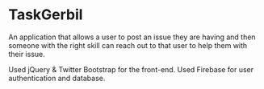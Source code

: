 # TaskGerbil
An application that allows a user to post an issue they are having and then someone with the right skill can reach out to that user to help them with their issue.

Used jQuery & Twitter Bootstrap for the front-end. Used Firebase for user authentication and database.
